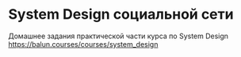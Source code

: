 # System Design социальной сети

Домашнее задания практической части курса по System Design https://balun.courses/courses/system_design